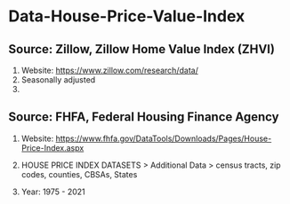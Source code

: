 # Data-House-Price-Value-Index

## Source: Zillow, Zillow Home Value Index (ZHVI)

1. Website: https://www.zillow.com/research/data/
2. Seasonally adjusted
3. 



## Source: FHFA, Federal Housing Finance Agency

1. Website: https://www.fhfa.gov/DataTools/Downloads/Pages/House-Price-Index.aspx

2. HOUSE PRICE INDEX DATASETS > Additional Data > census tracts, zip codes, counties, CBSAs, States

3. Year: 1975 - 2021
